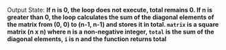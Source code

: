 Output State: **If n is 0, the loop does not execute, total remains 0. If n is greater than 0, the loop calculates the sum of the diagonal elements of the matrix from (0, 0) to (n-1, n-1) and stores it in total. `matrix` is a square matrix (n x n) where n is a non-negative integer, `total` is the sum of the diagonal elements, `i` is n and the function returns total**